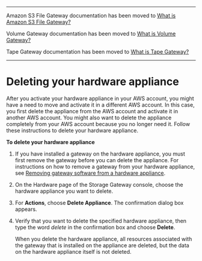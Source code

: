--------

Amazon S3 File Gateway documentation has been moved to [What is Amazon S3 File Gateway?](https://docs.aws.amazon.com/filegateway/latest/files3/WhatIsStorageGateway.html)

Volume Gateway documentation has been moved to [What is Volume Gateway?](https://docs.aws.amazon.com/storagegateway/latest/vgw/WhatIsStorageGateway.html)

Tape Gateway documentation has been moved to [What is Tape Gateway?](https://docs.aws.amazon.com/storagegateway/latest/tgw/WhatIsStorageGateway.html)

--------

# Deleting your hardware appliance<a name="delete-appliance"></a>

After you activate your hardware appliance in your AWS account, you might have a need to move and activate it in a different AWS account\. In this case, you first delete the appliance from the AWS account and activate it in another AWS account\. You might also want to delete the appliance completely from your AWS account because you no longer need it\. Follow these instructions to delete your hardware appliance\.

**To delete your hardware appliance**

1. If you have installed a gateway on the hardware appliance, you must first remove the gateway before you can delete the appliance\. For instructions on how to remove a gateway from your hardware appliance, see [Removing gateway software from a hardware appliance](appliance-remove-gateway.md)\.

1. On the Hardware page of the Storage Gateway console, choose the hardware appliance you want to delete\.

1. For **Actions**, choose **Delete Appliance**\. The confirmation dialog box appears\.

1. Verify that you want to delete the specified hardware appliance, then type the word *delete* in the confirmation box and choose **Delete**\. 

   When you delete the hardware appliance, all resources associated with the gateway that is installed on the appliance are deleted, but the data on the hardware appliance itself is not deleted\.
